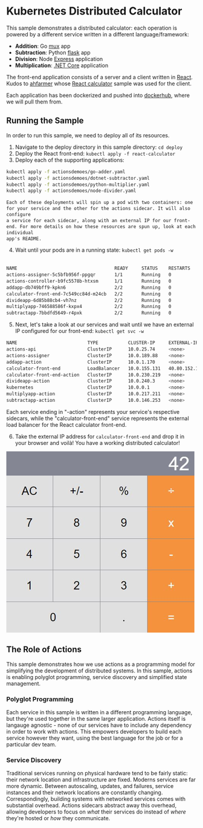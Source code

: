 # Kubernetes Distributed Calculator

This sample demonstrates a distributed calculator: each operation is powered by a different service written in a different language/framework:

- **Addition**: Go [mux](https://github.com/gorilla/mux) app
- **Subtraction**: Python [flask](https://flask.palletsprojects.com/en/1.0.x/) app
- **Division**: Node [Express](https://expressjs.com/) application
- **Multiplication**: [.NET Core](https://docs.microsoft.com/en-us/dotnet/core/) application

The front-end application consists of a server and a client written in [React](https://reactjs.org/). 
Kudos to [ahfarmer](https://github.com/ahfarmer) whose [React calculator](https://github.com/ahfarmer/calculator) 
sample was used for the client.

Each application has been dockerized and pushed into [dockerhub](https://hub.docker.com/u/actionsdemoes), where we will pull them from.

## Running the Sample

In order to run this sample, we need to deploy all of its resources. 

1. Navigate to the deploy directory in this sample directory: `cd deploy`
2. Deploy the React front-end: `kubectl apply -f react-calculator`
3. Deploy each of the supporting applications:

```bash
kubectl apply -f actionsdemoes/go-adder.yaml
kubectl apply -f actionsdemoes/dotnet-subtractor.yaml
kubectl apply -f actionsdemoes/python-multiplier.yaml
kubectl apply -f actionsdemoes/node-divider.yaml
```

    Each of these deployments will spin up a pod with two containers: one for your service and the other for the actions sidecar. It will also configure
    a service for each sidecar, along with an external IP for our front-end. For more details on how these resources are spun up, look at each individual 
    app's README.

4. Wait until your pods are in a running state: `kubectl get pods -w`

```bash

NAME                                    READY     STATUS    RESTARTS   AGE
actions-assigner-5c5bfb956f-ppgqr       1/1       Running   0          5d
actions-controller-b9fc5578b-htxsm      1/1       Running   0          5d
addapp-db749bff9-kpkn6                  2/2       Running   0          2m
calculator-front-end-7c549cc84d-m24cb   2/2       Running   0          3m
divideapp-6d85b88cb4-vh7nz              2/2       Running   0          1m
multiplyapp-746588586f-kxpx4            2/2       Running   0          1m
subtractapp-7bbdfd5649-r4pxk            2/2       Running   0          2m
```

5. Next, let's take a look at our services and wait until we have an external IP configured for our front-end: `kubectl get svc -w`

```bash
NAME                          TYPE           CLUSTER-IP     EXTERNAL-IP     PORT(S)            AGE
actions-api                   ClusterIP      10.0.25.74     <none>          80/TCP             5d
actions-assigner              ClusterIP      10.0.189.88    <none>          80/TCP             5d
addapp-action                 ClusterIP      10.0.1.170     <none>          80/TCP,50001/TCP   2m
calculator-front-end          LoadBalancer   10.0.155.131   40.80.152.125   80:32633/TCP       3m
calculator-front-end-action   ClusterIP      10.0.230.219   <none>          80/TCP,50001/TCP   3m
divideapp-action              ClusterIP      10.0.240.3     <none>          80/TCP,50001/TCP   1m
kubernetes                    ClusterIP      10.0.0.1       <none>          443/TCP            33d
multiplyapp-action            ClusterIP      10.0.217.211   <none>          80/TCP,50001/TCP   1m
subtractapp-action            ClusterIP      10.0.146.253   <none>          80/TCP,50001/TCP   2m
```

Each service ending in "-action" represents your service's respective sidecars, while the "calculator-front-end" service represents the external 
load balancer for the React calculator front-end.

6. Take the external IP address for `calculator-front-end` and drop it in your browser and voilà! You have a working distributed calculator!

![Calculator Screenshot](./img/calculator-screenshot.jpg)

## The Role of Actions

This sample demonstrates how we use actions as a programming model for simplifying the development of distributed systems. In this sample, actions is
enabling polyglot programming, service discovery and simplified state management.

### Polyglot Programming

Each service in this sample is written in a different programming language, but they're used together in the same larger application. Actions itself is
langauge agnostic - none of our services have to include any dependency in order to work with actions. This empowers developers to build each service 
however they want, using the best language for the job or for a particular dev team.

### Service Discovery

Traditional services running on physical hardware tend to be fairly static: their network location and infrastructure are fixed. Moderns services are 
far more dynamic. Between autoscaling, updates, and failures, service instances and their network locations are constantly changing. Correspondingly, 
building systems with networked services comes with substantial overhead. Actions sidecars abstract away this overhead, allowing developers to focus 
on _what_ their services do instead of _where_ they're hosted or _how_ they communicate.